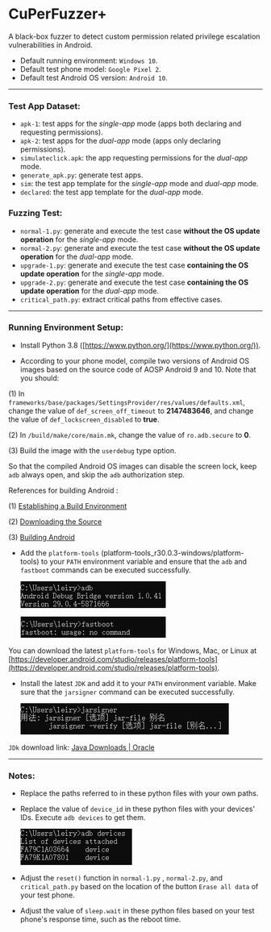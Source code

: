 # CuPerFuzzer+

A black-box fuzzer to detect custom permission related privilege escalation vulnerabilities in Android. 

- Default running environment: `Windows 10`.
- Default test phone model: `Google Pixel 2`.
- Default test Android OS version: `Android 10`.

------

### **Test App Dataset**: 

- `apk-1`: test apps for the *single-app* mode (apps both declaring and requesting permissions).
- `apk-2`: test apps for the *dual-app* mode (apps only declaring permissions).
- `simulateclick.apk`: the app requesting permissions for the *dual-app* mode.
- `generate_apk.py`: generate test apps.
- `sim`: the test app template for the *single-app* mode and *dual-app* mode.
- `declared`: the test app template for the *dual-app* mode.

### **Fuzzing Test**:

- `normal-1.py`: generate and execute the test case **without the OS update operation** for the *single-app* mode.
- `normal-2.py`: generate and execute the test case **without the OS update operation** for the *dual-app* mode.
- `upgrade-1.py`: generate and execute the test case **containing the OS update operation** for the *single-app* mode.
- `upgrade-2.py`: generate and execute the test case **containing the OS update operation** for the *dual-app* mode.
- `critical_path.py`: extract critical paths from effective cases.

------

### **Running Environment Setup**:

- Install Python 3.8 ([https://www.python.org/](https://www.python.org/)).

- According to your phone model, compile two versions of Android OS images based on the source code of AOSP Android 9 and 10. Note that you should:

(1)  In `frameworks/base/packages/SettingsProvider/res/values/defaults.xml`, change the value of `def_screen_off_timeout` to **2147483646**, and change the value of `def_lockscreen_disabled` to **true**.

(2) In `/build/make/core/main.mk`, change the value of `ro.adb.secure`  to **0**.

(3) Build the image with the `userdebug` type option.

So that the compiled Android OS images can disable the screen lock, keep `adb` always open, and skip the `adb` authorization step.

References for building Android :

(1) [Establishing a Build Environment](https://source.android.com/setup/build/initializing)

(2) [Downloading the Source](https://source.android.com/setup/build/downloading)

(3) [Building Android](https://source.android.com/setup/build/building)

- Add the `platform-tools` (platform-tools_r30.0.3-windows/platform-tools) to your `PATH` environment variable and ensure that the `adb` and `fastboot` commands  can be executed successfully.

  ![](adb.JPG)
  
  ![](fastboot.JPG)

You can download the latest `platform-tools` for Windows, Mac, or Linux at  [https://developer.android.com/studio/releases/platform-tools](https://developer.android.com/studio/releases/platform-tools).

- Install the latest `JDK` and add it to your `PATH` environment variable. Make sure that the `jarsigner` command can be executed successfully.
  
  ![](jarsigner.JPG)

`JDk` download link: [Java Downloads | Oracle](https://www.oracle.com/java/technologies/downloads/)

------

### **Notes**:

- Replace the paths referred to in these python files with your own paths.

- Replace the value of `device_id` in these  python files with your devices' IDs. Execute `adb devices` to get them.

  ![](adb_device.JPG)	

- Adjust the `reset()` function in `normal-1.py` ,  `normal-2.py`, and `critical_path.py` based on the location of the button `Erase all data` of your test phone.

- Adjust the value of `sleep.wait` in these python files based on your test phone's response time, such as the reboot time.

